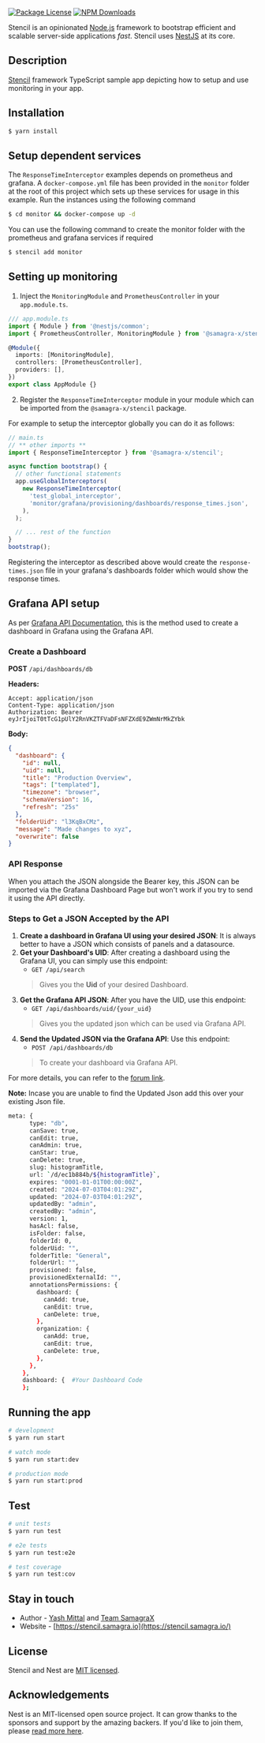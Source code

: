<p align="left">
  <a href="https://www.npmjs.com/~nestjscore" target="_blank"><img src="https://img.shields.io/npm/l/@nestjs/core.svg" alt="Package License" /></a>
  <a href="https://www.npmjs.com/~nestjscore" target="_blank"><img src="https://img.shields.io/npm/dm/@samagra-x/stencil.svg" alt="NPM Downloads" /></a>
</p>
<p align="left">Stencil is an opinionated <a href="http://nodejs.org" target="_blank">Node.js</a> framework to bootstrap efficient and scalable server-side applications <em>fast</em>. Stencil uses <a href="https://nestjs.com" target="_blank"> NestJS</a> at its core.</p>

## Description

[Stencil](https://github.com/SamagraX-stencil/stencil) framework TypeScript sample app depicting how to setup and use monitoring in your app.

## Installation

```bash
$ yarn install
```

## Setup dependent services

The `ResponseTimeInterceptor` examples depends on prometheus and grafana. A `docker-compose.yml` file has been provided in the `monitor` folder at the root of this project which sets up these services for usage in this example. Run the instances using the following command

```bash
$ cd monitor && docker-compose up -d
```

You can use the following command to create the monitor folder with the prometheus and grafana services if required
```bash
$ stencil add monitor
```

## Setting up monitoring

1. Inject the `MonitoringModule` and `PrometheusController` in your `app.module.ts`.
```typescript
/// app.module.ts
import { Module } from '@nestjs/common';
import { PrometheusController, MonitoringModule } from '@samagra-x/stencil';

@Module({
  imports: [MonitoringModule],
  controllers: [PrometheusController],
  providers: [],
})
export class AppModule {}
```

2. Register the `ResponseTimeInterceptor` module in your module which can be imported from the `@samagra-x/stencil` package.

For example to setup the interceptor globally you can do it as follows: 
```typescript
// main.ts
// ** other imports **
import { ResponseTimeInterceptor } from '@samagra-x/stencil';

async function bootstrap() {
  // other functional statements
  app.useGlobalInterceptors(
    new ResponseTimeInterceptor(
      'test_global_interceptor',
      'monitor/grafana/provisioning/dashboards/response_times.json',
    ),
  );

  // ... rest of the function
}
bootstrap();
```

Registering the interceptor as described above would create the `response-times.json` file in your grafana's dashboards folder which would show the response times.

## Grafana API setup

As per [Grafana API Documentation](https://grafana.com/docs/grafana/latest/developers/http_api/dashboard/), this is the method used to create a dashboard in Grafana using the Grafana API.

### Create a Dashboard

**POST** `/api/dashboards/db`

**Headers:**
```
Accept: application/json
Content-Type: application/json
Authorization: Bearer eyJrIjoiT0tTcG1pUlY2RnVKZTFVaDFsNFZXdE9ZWmNrMkZYbk
```

**Body:**
```json
{
  "dashboard": {
    "id": null,
    "uid": null,
    "title": "Production Overview",
    "tags": ["templated"],
    "timezone": "browser",
    "schemaVersion": 16,
    "refresh": "25s"
  },
  "folderUid": "l3KqBxCMz",
  "message": "Made changes to xyz",
  "overwrite": false
}
```

### API Response

When you attach the JSON alongside the Bearer key, this JSON can be imported via the Grafana Dashboard Page but won't work if you try to send it using the API directly.

### Steps to Get a JSON Accepted by the API

1. **Create a dashboard in Grafana UI using your desired JSON**: It is always better to have a JSON which consists of panels and a datasource.
2. **Get your Dashboard's UID**: After creating a dashboard using the Grafana UI, you can simply use this endpoint:
   - `GET /api/search` 
   > Gives you the **Uid** of your desired Dashboard. 
3. **Get the Grafana API JSON**: After you have the UID, use this endpoint:
   - `GET /api/dashboards/uid/{your_uid}`
   >Gives you the updated json which can be used via Grafana API.
4. **Send the Updated JSON via the Grafana API**: Use this endpoint:
   - `POST /api/dashboards/db`
   > To create your dashboard via Grafana API.

For more details, you can refer to the [forum link](https://community.grafana.com/t/post-request-to-generate-a-new-dashboard-400-bad-data/125321/19).


**Note:** Incase you are unable to find the Updated Json add this over your existing Json file.
```sh
meta: {                                                       
      type: "db",
      canSave: true,
      canEdit: true,
      canAdmin: true,
      canStar: true,
      canDelete: true,
      slug: histogramTitle,
      url: `/d/ec1b884b/${histogramTitle}`,
      expires: "0001-01-01T00:00:00Z",
      created: "2024-07-03T04:01:29Z",
      updated: "2024-07-03T04:01:29Z",
      updatedBy: "admin",
      createdBy: "admin",
      version: 1,
      hasAcl: false,
      isFolder: false,
      folderId: 0,
      folderUid: "",
      folderTitle: "General",
      folderUrl: "",
      provisioned: false,
      provisionedExternalId: "",
      annotationsPermissions: {
        dashboard: {
          canAdd: true,
          canEdit: true,
          canDelete: true,
        },
        organization: {
          canAdd: true,
          canEdit: true,
          canDelete: true,
        },
      },
    },
    dashboard: {  #Your Dashboard Code
    };
```

## Running the app

```bash
# development
$ yarn run start

# watch mode
$ yarn run start:dev

# production mode
$ yarn run start:prod
```

## Test

```bash
# unit tests
$ yarn run test

# e2e tests
$ yarn run test:e2e

# test coverage
$ yarn run test:cov
```
## 

## Stay in touch

- Author - [Yash Mittal](https://techsavvyash.dev) and [Team SamagraX](https://github.com/Samagra-Development)
- Website - [https://stencil.samagra.io](https://stencil.samagra.io/)

## License

Stencil and Nest are [MIT licensed](LICENSE).

## Acknowledgements

Nest is an MIT-licensed open source project. It can grow thanks to the sponsors and support by the amazing backers. If you'd like to join them, please [read more here](https://docs.nestjs.com/support).